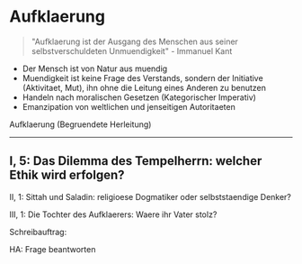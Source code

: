 # Aufklaerung

> "Aufklaerung ist der Ausgang des Menschen aus seiner selbstverschuldeten Unmuendigkeit" - Immanuel Kant

- Der Mensch ist von Natur aus muendig
- Muendigkeit ist keine Frage des Verstands, sondern der Initiative (Aktivitaet, Mut), ihn ohne die Leitung eines Anderen zu benutzen
- Handeln nach moralischen Gesetzen (Kategorischer Imperativ)
- Emanzipation von weltlichen und jenseitigen Autoritaeten


Aufklaerung (Begruendete Herleitung)

---

I, 5: Das Dilemma des Tempelherrn: welcher Ethik wird erfolgen?
---

II, 1: Sittah und Saladin: religioese Dogmatiker oder selbststaendige Denker?

III, 1: Die Tochter des Aufklaerers: Waere ihr Vater stolz?


Schreibauftrag:

HA: Frage beantworten